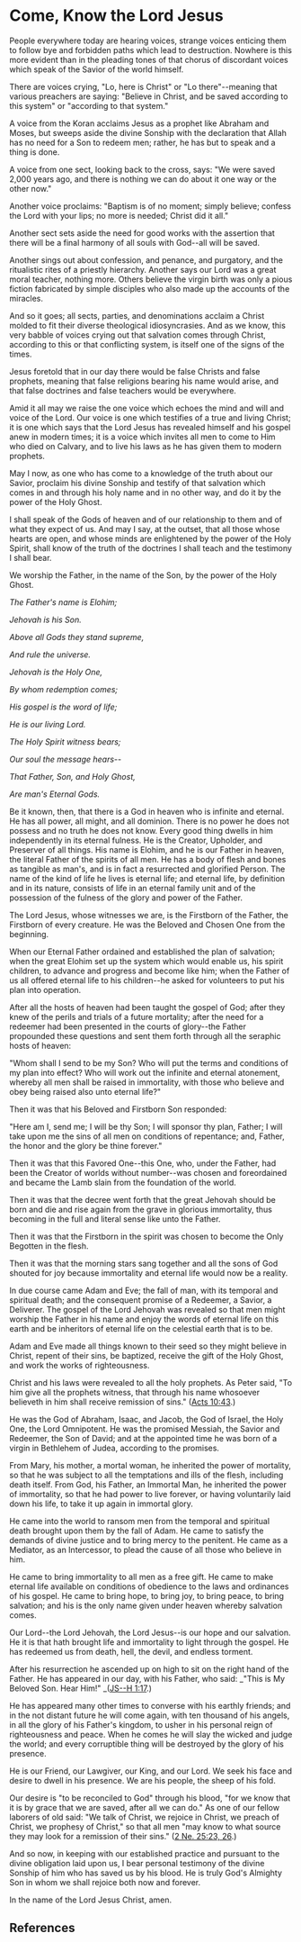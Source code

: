 # Come, Know the Lord Jesus

People everywhere today are hearing voices, strange voices enticing them to
follow bye and forbidden paths which lead to destruction. Nowhere is this more
evident than in the pleading tones of that chorus of discordant voices which
speak of the Savior of the world himself.

There are voices crying, "Lo, here is Christ" or "Lo there"--meaning that
various preachers are saying: "Believe in Christ, and be saved according to
this system" or "according to that system."

A voice from the Koran acclaims Jesus as a prophet like Abraham and Moses, but
sweeps aside the divine Sonship with the declaration that Allah has no need
for a Son to redeem men; rather, he has but to speak and a thing is done.

A voice from one sect, looking back to the cross, says: "We were saved 2,000
years ago, and there is nothing we can do about it one way or the other now."

Another voice proclaims: "Baptism is of no moment; simply believe; confess the
Lord with your lips; no more is needed; Christ did it all."

Another sect sets aside the need for good works with the assertion that there
will be a final harmony of all souls with God--all will be saved.

Another sings out about confession, and penance, and purgatory, and the
ritualistic rites of a priestly hierarchy. Another says our Lord was a great
moral teacher, nothing more. Others believe the virgin birth was only a pious
fiction fabricated by simple disciples who also made up the accounts of the
miracles.

And so it goes; all sects, parties, and denominations acclaim a Christ molded
to fit their diverse theological idiosyncrasies. And as we know, this very
babble of voices crying out that salvation comes through Christ, according to
this or that conflicting system, is itself one of the signs of the times.

Jesus foretold that in our day there would be false Christs and false
prophets, meaning that false religions bearing his name would arise, and that
false doctrines and false teachers would be everywhere.

Amid it all may we raise the one voice which echoes the mind and will and
voice of the Lord. Our voice is one which testifies of a true and living
Christ; it is one which says that the Lord Jesus has revealed himself and his
gospel anew in modern times; it is a voice which invites all men to come to
Him who died on Calvary, and to live his laws as he has given them to modern
prophets.

May I now, as one who has come to a knowledge of the truth about our Savior,
proclaim his divine Sonship and testify of that salvation which comes in and
through his holy name and in no other way, and do it by the power of the Holy
Ghost.

I shall speak of the Gods of heaven and of our relationship to them and of
what they expect of us. And may I say, at the outset, that all those whose
hearts are open, and whose minds are enlightened by the power of the Holy
Spirit, shall know of the truth of the doctrines I shall teach and the
testimony I shall bear.

We worship the Father, in the name of the Son, by the power of the Holy Ghost.

_The Father's name is Elohim;_

_Jehovah is his Son._

_Above all Gods they stand supreme,_

_And rule the universe._

_Jehovah is the Holy One,_

_By whom redemption comes;_

_His gospel is the word of life;_

_He is our living Lord._

_The Holy Spirit witness bears;_

_Our soul the message hears--_

_That Father, Son, and Holy Ghost,_

_Are man's Eternal Gods._

Be it known, then, that there is a God in heaven who is infinite and eternal.
He has all power, all might, and all dominion. There is no power he does not
possess and no truth he does not know. Every good thing dwells in him
independently in its eternal fulness. He is the Creator, Upholder, and
Preserver of all things. His name is Elohim, and he is our Father in heaven,
the literal Father of the spirits of all men. He has a body of flesh and bones
as tangible as man's, and is in fact a resurrected and glorified Person. The
name of the kind of life he lives is eternal life; and eternal life, by
definition and in its nature, consists of life in an eternal family unit and
of the possession of the fulness of the glory and power of the Father.

The Lord Jesus, whose witnesses we are, is the Firstborn of the Father, the
Firstborn of every creature. He was the Beloved and Chosen One from the
beginning.

When our Eternal Father ordained and established the plan of salvation; when
the great Elohim set up the system which would enable us, his spirit children,
to advance and progress and become like him; when the Father of us all offered
eternal life to his children--he asked for volunteers to put his plan into
operation.

After all the hosts of heaven had been taught the gospel of God; after they
knew of the perils and trials of a future mortality; after the need for a
redeemer had been presented in the courts of glory--the Father propounded
these questions and sent them forth through all the seraphic hosts of heaven:

"Whom shall I send to be my Son? Who will put the terms and conditions of my
plan into effect? Who will work out the infinite and eternal atonement,
whereby all men shall be raised in immortality, with those who believe and
obey being raised also unto eternal life?"

Then it was that his Beloved and Firstborn Son responded:

"Here am I, send me; I will be thy Son; I will sponsor thy plan, Father; I
will take upon me the sins of all men on conditions of repentance; and,
Father, the honor and the glory be thine forever."

Then it was that this Favored One--this One, who, under the Father, had been
the Creator of worlds without number--was chosen and foreordained and became
the Lamb slain from the foundation of the world.

Then it was that the decree went forth that the great Jehovah should be born
and die and rise again from the grave in glorious immortality, thus becoming
in the full and literal sense like unto the Father.

Then it was that the Firstborn in the spirit was chosen to become the Only
Begotten in the flesh.

Then it was that the morning stars sang together and all the sons of God
shouted for joy because immortality and eternal life would now be a reality.

In due course came Adam and Eve; the fall of man, with its temporal and
spiritual death; and the consequent promise of a Redeemer, a Savior, a
Deliverer. The gospel of the Lord Jehovah was revealed so that men might
worship the Father in his name and enjoy the words of eternal life on this
earth and be inheritors of eternal life on the celestial earth that is to be.

Adam and Eve made all things known to their seed so they might believe in
Christ, repent of their sins, be baptized, receive the gift of the Holy Ghost,
and work the works of righteousness.

Christ and his laws were revealed to all the holy prophets. As Peter said, "To
him give all the prophets witness, that through his name whosoever believeth
in him shall receive remission of sins." ([Acts
10:43](/scriptures/nt/acts/10.43?lang=eng#42).)

He was the God of Abraham, Isaac, and Jacob, the God of Israel, the Holy One,
the Lord Omnipotent. He was the promised Messiah, the Savior and Redeemer, the
Son of David; and at the appointed time he was born of a virgin in Bethlehem
of Judea, according to the promises.

From Mary, his mother, a mortal woman, he inherited the power of mortality, so
that he was subject to all the temptations and ills of the flesh, including
death itself. From God, his Father, an Immortal Man, he inherited the power of
immortality, so that he had power to live forever, or having voluntarily laid
down his life, to take it up again in immortal glory.

He came into the world to ransom men from the temporal and spiritual death
brought upon them by the fall of Adam. He came to satisfy the demands of
divine justice and to bring mercy to the penitent. He came as a Mediator, as
an Intercessor, to plead the cause of all those who believe in him.

He came to bring immortality to all men as a free gift. He came to make
eternal life available on conditions of obedience to the laws and ordinances
of his gospel. He came to bring hope, to bring joy, to bring peace, to bring
salvation; and his is the only name given under heaven whereby salvation
comes.

Our Lord--the Lord Jehovah, the Lord Jesus--is our hope and our salvation. He
it is that hath brought life and immortality to light through the gospel. He
has redeemed us from death, hell, the devil, and endless torment.

After his resurrection he ascended up on high to sit on the right hand of the
Father. He has appeared in our day, with his Father, who said: _"This is My
Beloved Son. Hear Him!" _([JS--H
1:17](/scriptures/pgp/js-h/1.17?lang=eng#16).)

He has appeared many other times to converse with his earthly friends; and in
the not distant future he will come again, with ten thousand of his angels, in
all the glory of his Father's kingdom, to usher in his personal reign of
righteousness and peace. When he comes he will slay the wicked and judge the
world; and every corruptible thing will be destroyed by the glory of his
presence.

He is our Friend, our Lawgiver, our King, and our Lord. We seek his face and
desire to dwell in his presence. We are his people, the sheep of his fold.

Our desire is "to be reconciled to God" through his blood, "for we know that
it is by grace that we are saved, after all we can do." As one of our fellow
laborers of old said: "We talk of Christ, we rejoice in Christ, we preach of
Christ, we prophesy of Christ," so that all men "may know to what source they
may look for a remission of their sins." ([2 Ne. 25:23,
26](/scriptures/bofm/2-ne/25.23,26?lang=eng#22).)

And so now, in keeping with our established practice and pursuant to the
divine obligation laid upon us, I bear personal testimony of the divine
Sonship of him who has saved us by his blood. He is truly God's Almighty Son
in whom we shall rejoice both now and forever.

In the name of the Lord Jesus Christ, amen.

## References

